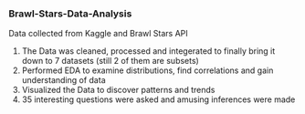 ### Brawl-Stars-Data-Analysis

Data collected from Kaggle and Brawl Stars API<br>

1. The Data was cleaned, processed and integerated to finally bring it down to 7 datasets (still 2 of them are subsets)<br>
2. Performed EDA to examine distributions, find correlations and gain understanding of data<br>
3. Visualized the Data to discover patterns and trends<br>
4. 35 interesting questions were asked and amusing inferences were made<br><br>

